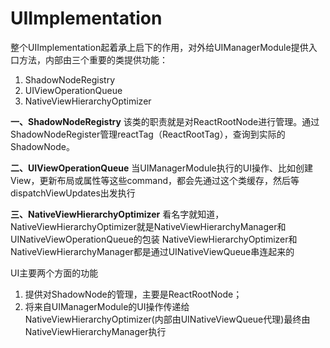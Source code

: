 # UIImplementation

整个UIImplementation起着承上启下的作用，对外给UIManagerModule提供入口方法，内部由三个重要的类提供功能：
1. ShadowNodeRegistry
2. UIViewOperationQueue
3. NativeViewHierarchyOptimizer

**一、ShadowNodeRegistry**
该类的职责就是对ReactRootNode进行管理。通过ShadowNodeRegister管理reactTag（ReactRootTag），查询到实际的ShadowNode。


**二、UIViewOperationQueue**
当UIManagerModule执行的UI操作、比如创建View，更新布局或属性等这些command，都会先通过这个类缓存，然后等dispatchViewUpdates出发执行


**三、NativeViewHierarchyOptimizer**
看名字就知道，NativeViewHierarchyOptimizer就是NativeViewHierarchyManager和UINativeViewOperationQueue的包装
NativeViewHierarchyOptimizer和NativeViewHierarchyManager都是通过UINativeViewQueue串连起来的

UI主要两个方面的功能
1. 提供对ShadowNode的管理，主要是ReactRootNode；
2. 将来自UIManagerModule的UI操作传递给NativeViewHierarchyOptimizer(内部由UINativeViewQueue代理)最终由NativeViewHierarchyManager执行